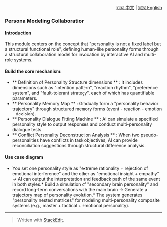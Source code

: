 <p align="right">
  <a href="/AI_structure_reasoning_Fit-human/zh/#/2_use_cases/2.3_Personality%20modeling.md">🇨🇳 中文</a> | <a href="/AI_structure_reasoning_Fit-human/en/#/2_use_cases/2.3_Personality%20modeling.md">🇺🇸 English</a>
</p>

 
 ### Persona Modeling Collaboration
#### Introduction
This module centers on the concept that "personality is not a fixed label but a structural functional role", defining human-like personality forms through a structural collaboration model for invocation by interactive AI and multi-role systems.

#### Build the core mechanism:

* ** Definition of Personality Structure dimensions ** : It includes dimensions such as "intention pattern", "reaction rhythm", "preference system", and "fault-tolerant strategy", each of which has quantifiable parameters.
* ** Personality Memory Map ** : Gradually form a "personality behavior trajectory" through structured memory forms (event - reaction - emotion - decision).
* ** Personality Dialogue Fitting Machine ** : AI can simulate a specified personality style to output responses and conduct multi-personality dialogue tests.
* ** Conflict Personality Deconstruction Analysis ** : When two pseudo-personalities have conflicts in task objectives, AI can provide reconciliation suggestions through structural difference analysis.

#### Use case diagram
* You set one personality style as "extreme rationality + rejection of emotional interference" and the other as "emotional insight + empathy" → AI can output the interpretation and feedback path of the same event in both styles.* Build a simulation of "secondary brain personality" and record long-term conversations with the main brain → Generate a trajectory map of personality evolution.* The system generates "personality nested matrices" for modeling multi-personality composite systems (e.g., master + tactical + emotional personality).
---



> Written with [StackEdit](https://stackedit.io/).
